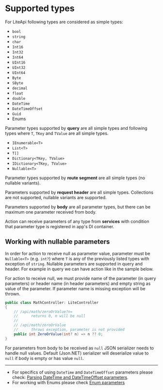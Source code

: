 ﻿---
Author: stanac
CreatedDate: 2017-04-15
Title: Supported types
RenderTitle: false
IsHtml: false
Id: parameters-supported-types
ParentPageId: parameter-retrieving
---

# Supported types

For LiteApi following types are considered as simple types:

- `bool`
- `string`
- `char`
- `Int16`
- `Int32`
- `Int64`
- `UInt16`
- `UInt32`
- `UInt64`
- `Byte`
- `SByte`
- `decimal`
- `float`
- `double`
- `DateTime`
- `DateTimeOffset`
- `Guid`
- Enums

Parameter types supported by **query** are all simple types and following types
where `T`, `TKey` and `TValue` are all simple types.

- `IEnumerable<T>`
- `List<T>`
- `T[]`
- `Dictionary<TKey, TValue>`
- `IDictionary<TKey, TValue>`
- `Nullable<T>`

Parameter types supported by **route segment** are all simple types (no nullable 
variants).

Parameters supported by **request header** are all simple types. Collections are 
not supported, nullable variants are supported.

Parameters supported by **body** are all parameter types, but there can be maximum one
parameter received from body.

Action can receive parameters of any type from **services** with condition 
that parameter type is registered in app's DI container.

## Working with nullable parameters

In order for action to receive null as parameter value, parameter must be 
`Nullable<T>` (e.g. `int?`) where `T` is any of the previously listed
types with exception of `string`. Nullable parameters are supported in
query and header. For example in query we can have action like in the sample
below.

For action to receive null, we must provide name of the parameter (in query parameters)
or header name (in header parameters) and empty string as value of the parameter.
If parameter name is missing exception will be thrown.

```csharp
public class MathController: LiteController
{
    // /api/math/zeroOrValue?n=
    //      returns 0, n will be null 
    //
    // /api/math/zeroOrValue
    //      throws exception, parameter is not provided
    public int ZeroOrValue(int? n) => n ?? 0;
}
```

For parameters from body to be received as `null` JSON serializer needs to handle
null values. Default (Json.NET) serializer will deserialize value to `null`
if body is empty or has value `null`.

---
- For specifics of using `DateTime` and `DateTimeOffset` parameters please check: 
[Parsing DateTime and DateTimeOffset parameters](/docs/parameters-parsing-datetime-and-datetimeoffset).
- For working with Enums please check [Enum parameters](/docs/parameters-enums)